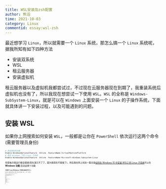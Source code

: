 ```yaml
---
title: WSL安装及zsh配置
author: 熊滔
time: 2021-10-03
category: Linux
commentid: essay:wsl-zsh
---
```


最近想学习 `Linux`，所以就需要一个 `Linux` 系统，那怎么搞一个 `Linux` 系统呢，据我所知有如下四种方法

- 安装双系统
- WSL
- 租云服务器
- 安装虚拟机

租云服务器以及虚拟机我都尝试过，不过现在云服务器现在到期了，我重装系统后虚拟机也没有了，所以我现在想尝试一下使用 `WSL`。`WSL` 的全称是 `Windows-SubSystem-Linux`，就是可以在 `Windows` 上面安装一个 `Linux` 的子操作系统，下面就具体讲一下安装过程，以及可能遇到的问题。

## 安装 WSL

如果你上网搜索如何安装 `WSL`，一般都是让你在 `PowerShell` 依次运行这两个命令(需要管理员身份)


<ImageView src="https://cdn.jsdelivr.net/gh/LastKnightCoder/ImgHosting3/202110031228482021-10-03-12-28-49.png" style="zoom:50%"/>



```powershell
# 启动虚拟机功能
Enable-WindowsOptionalFeature -Online -FeatureName VirtualMachinePlatform
# 启动 Windows 下的 Linux 子系统
Enable-WindowsOptionalFeature -Online -FeatureName Microsoft-Windows-Subsystem-Linux
```

但是每次我运行都会报错(现在演示不了了，因为我现在不报错了)，然后我在网上找到一篇文章[如何在 Windows 10 中安装 WSL2 的 Linux 子系统](https://blog.walterlv.com/post/how-to-install-wsl2.html)可以在 **Windows 功能** 启动这两个功能


<ImageView src="https://cdn.jsdelivr.net/gh/LastKnightCoder/ImgHosting3/202110031114072021-10-03-11-14-08.png" style="zoom:50%"/>



把**适用于 Linux 的 Windows 子系统**和**虚拟机平台**勾上


<ImageView src="https://cdn.jsdelivr.net/gh/LastKnightCoder/ImgHosting3/202110031119272021-10-03-11-19-28.png" style="zoom:50%"/>


然后点确定，这时系统会提示你重启，同意即可。重启之后打开应用商店，搜索 `Linux`，选择一个版本下载


<ImageView src="https://cdn.jsdelivr.net/gh/LastKnightCoder/ImgHosting3/202110031122042021-10-03-11-22-04.png" style="zoom:50%"/>


我选择的是 `Ubuntu 20.04 LTS`，点击进行下载，下载完成之后运行该 `Linux` 系统，还会进行一次安装

>Installing, this may take a few minutes...


安装完成之后，会让你设置用户名和密码，正常设置即可，设置完就安装完成了


<ImageView src="https://cdn.jsdelivr.net/gh/LastKnightCoder/ImgHosting3/202110031127382021-10-03-11-27-38.png" style="zoom:50%"/>


为了能够使用 `ssh` 工具远程访问，我们需要下载一些东西，并进行相关的配置，首先在 `WSL` 中依次运行如下两个命令

```shell
# 更新系统
sudo apt update && sudo apt upgrade -y
# 下载 ssh 服务端
sudo apt autoremove --purge openssh-server -y && sudo apt install openssh-server -y
```

然后修改配置文件

```shell
sudo vim /etc/ssh/sshd_config
```

因为 `WSL` 与 `Windows` 公用一套端口，所以我们修改 `WSL` 其 `ssh` 端口为 `9999`，并且需要密码验证

```shell
# 端口 
Port 9999
# 密码验证 
PasswordAuthentication yes
```

然后启动 `ssh` 服务就可以通过 `ssh` 工具进行远程连接了

```shell
sudo service ssh --full-restart
```

## 配置 zsh

查看当前已有的终端，并没有 `zsh`

```shell
cat /etc/shells
# /etc/shells: valid login shells
/bin/sh
/bin/bash
/usr/bin/bash
/bin/rbash
/usr/bin/rbash
/bin/dash
/usr/bin/dash
/usr/bin/tmux
/usr/bin/screen
```

查看当前使用的终端，是 `bash`

```shell
echo $SHELL
/bin/bash
```

### 下载 zsh

在命令行输入一下命令

```shell
apt install -y zsh
```

查看当前已有终端，这个时候有 `zsh` 了

```shell
cat /etc/shells
# /etc/shells: valid login shells
/bin/sh
/bin/bash
/usr/bin/bash
/bin/rbash
/usr/bin/rbash
/bin/dash
/usr/bin/dash
/usr/bin/tmux
/usr/bin/screen
/bin/zsh
/usr/bin/zsh
```

修改当前终端为 `zsh`

```shell
chsh -s /bin/zsh
```

需要重启才能生效，重启完成之后查看当前终端，可以发现已经切换到 `zsh` 了

```shell
echo $SHELL
/bin/zsh
```

### oh-my-zsh 安装脚本

下面下载安装脚本，由于未知原因，`github` 上的脚本下载失败，我们就下载国内的

```shell
wget https://gitee.com/mirrors/oh-my-zsh/raw/master/tools/install.sh
```

可以在当前目录下面发现下载的 `install.sh`

```shell
ls
install.sh
```

修改脚本内容，将下载源由 `github` 改为 `gitee`

```shell
sudo vim install.sh
```

找到以下内容并进行修改

```sh
# 修改前
ZSH=${ZSH:-~/.oh-my-zsh}
REPO=${REPO:-ohmyzsh/ohmyzsh}
REMOTE=${REMOTE:-https://github.com/${REPO}.git}
BRANCH=${BRANCH:-master}

# 修改后
ZSH=${ZSH:-~/.oh-my-zsh}
# 下面两行进行了修改
REPO=${REPO:-mirrors/oh-my-zsh}
REMOTE=${REMOTE:-https://gitee.com/${REPO}.git}
BRANCH=${BRANCH:-master}
```

保存并退出，然后为该脚本添加执行权限，并且执行

```shell
# 添加执行权限
DESKTOP-PUSQM6M% sudo chmod +x install.sh 
# 执行脚本
DESKTOP-PUSQM6M% ./install.sh 
Cloning Oh My Zsh...
Cloning into '/home/xt/.oh-my-zsh'...
remote: Enumerating objects: 1241, done.
remote: Counting objects: 100% (1241/1241), done.
remote: Compressing objects: 100% (1213/1213), done.
remote: Total 1241 (delta 22), reused 850 (delta 9), pack-reused 0
Receiving objects: 100% (1241/1241), 869.72 KiB | 519.00 KiB/s, done.
Resolving deltas: 100% (22/22), done.

Looking for an existing zsh config...
Using the Oh My Zsh template file and adding it to ~/.zshrc.

         __                                     __   
  ____  / /_     ____ ___  __  __   ____  _____/ /_  
 / __ \/ __ \   / __ `__ \/ / / /  /_  / / ___/ __ \ 
/ /_/ / / / /  / / / / / / /_/ /    / /_(__  ) / / / 
\____/_/ /_/  /_/ /_/ /_/\__, /    /___/____/_/ /_/  
                        /____/                       ....is now installed!


Before you scream Oh My Zsh! look over the `.zshrc` file to select plugins, themes, and options.

• Follow us on Twitter: https://twitter.com/ohmyzsh
• Join our Discord community: https://discord.gg/ohmyzsh
• Get stickers, t-shirts, coffee mugs and more: https://shop.planetargon.com/collections/oh-my-zsh
```

然后我们修改 `oh-my-zsh` 的主题，打开 `~/.zshrc`，修改主题为 `agnoster`

```shell
sudo vim ~/.zshrc
```


<ImageView src="https://cdn.jsdelivr.net/gh/LastKnightCoder/ImgHosting3/202110031312332021-10-03-13-12-34.png" style="zoom:50%"/>



保存并退出，运行如下命令激活配置

```shell
source ~/.zshrc
```

效果如下所示


<ImageView src="https://cdn.jsdelivr.net/gh/LastKnightCoder/ImgHosting3/202110031316582021-10-03-13-16-58.png" style="zoom:50%"/>


### 安装插件

我们可以查看 `~/.zshrc` 来看安装了哪些插件


<ImageView src="https://cdn.jsdelivr.net/gh/LastKnightCoder/ImgHosting3/202110031347092021-10-03-13-47-10.png" style="zoom:50%"/>


默认只有 `git` 插件，该插件提供了很多 `git` 命令的缩写，例如

- `gp = git push`
- `gm = git merge`

通过下面的命令查看 `git` 命令的所有缩写

```shell
cat ~/.oh-my-zsh/plugins/git/git.plugin.zsh
alias g='git'

alias ga='git add'
alias gaa='git add --all'
alias gapa='git add --patch'
alias gau='git add --update'
alias gav='git add --verbose'
alias gap='git apply'
alias gapt='git apply --3way'

...
```

下面介绍两个插件：

- zsh-syntax-highlighting：语法高亮，输入正确的语法会显示绿色，输入错误的语法会显示红色
- zsh-autosuggestions：根据输入的历史命令，对当前输入的命令进行提示，**强烈推荐**

首先对这两个插件进行下载：

```shell
git clone https://github.com/zsh-users/zsh-syntax-highlighting.git ${ZSH_CUSTOM:-~/.oh-my-zsh/custom}/plugins/zsh-syntax-highlighting
git clone https://github.com/zsh-users/zsh-autosuggestions ${ZSH_CUSTOM:-~/.oh-my-zsh/custom}/plugins/zsh-autosuggestions
```

然后在 `~/.zshrc` 中添加这两个插件

```shell
plugins=(git zsh-syntax-highlighting zsh-autosuggestions)
```

保存并退出后激活配置文件 

```shell
source ~/.zshrc
```

效果如下


<ImageView src="https://cdn.jsdelivr.net/gh/LastKnightCoder/ImgHosting3/202110031517142021-10-03-15-17-14.png" style="zoom:50%"/>


## 参考文章

- [如何在 Windows 10 中安装 WSL2 的 Linux 子系统](https://blog.walterlv.com/post/how-to-install-wsl2.html)
- [WSL2来了！但是能正常使用并不简单](https://0x1c.dev/blog/dev/make-wsl2-right/)
- [CentOS 7 安装配置 oh-my-zsh](https://abelsu7.top/2019/04/11/centos7-install-ohmyzsh/)
- [oh-my-zsh国内镜像安装和更新方法](https://www.jianshu.com/p/6b47198fd430)
- [oh my zsh插件安装详细教程及常用插件](https://segmentfault.com/a/1190000039860436)

